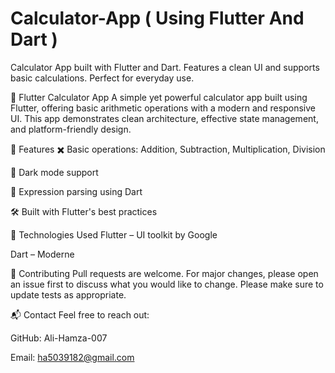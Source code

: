 
# Calculator-App ( Using Flutter And Dart )

Calculator App built with Flutter and Dart. Features a clean UI and supports basic calculations. Perfect for everyday use.

📱 Flutter Calculator App
A simple yet powerful calculator app built using Flutter, offering basic arithmetic operations with a modern and responsive UI. This app demonstrates clean architecture, effective state management, and platform-friendly design.

🚀 Features
✖️ Basic operations: Addition, Subtraction, Multiplication, Division

🌙 Dark mode support

🧠 Expression parsing using Dart

🛠️ Built with Flutter's best practices

🧰 Technologies Used
Flutter – UI toolkit by Google

Dart – Moderne

🤝 Contributing
Pull requests are welcome. For major changes, please open an issue first to discuss what you would like to change.
Please make sure to update tests as appropriate.

📬 Contact
Feel free to reach out:

GitHub: Ali-Hamza-007

Email: ha5039182@gmail.com
